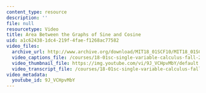 ```yaml
---
content_type: resource
description: ''
file: null
resourcetype: Video
title: Area Between the Graphs of Sine and Cosine
uid: a1c62438-1dc4-219f-4fae-f1268ac77582
video_files:
  archive_url: http://www.archive.org/download/MIT18_01SCF10/MIT18_01SCF10Rec_42_300k.mp4
  video_captions_file: /courses/18-01sc-single-variable-calculus-fall-2010/aaa6a40b55a253ca8726da4bdc25297d_9J_VCHpvMbY.vtt
  video_thumbnail_file: https://img.youtube.com/vi/9J_VCHpvMbY/default.jpg
  video_transcript_file: /courses/18-01sc-single-variable-calculus-fall-2010/79fe68c39926026e34df3fab67806732_9J_VCHpvMbY.pdf
video_metadata:
  youtube_id: 9J_VCHpvMbY
---
```

